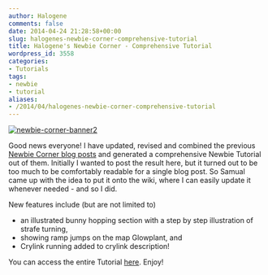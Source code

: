 ```yaml
---
author: Halogene
comments: false
date: 2014-04-24 21:28:58+00:00
slug: halogenes-newbie-corner-comprehensive-tutorial
title: Halogene's Newbie Corner - Comprehensive Tutorial
wordpress_id: 3558
categories:
- Tutorials
tags:
- newbie
- tutorial
aliases:
- /2014/04/halogenes-newbie-corner-comprehensive-tutorial
---
```


[![newbie-corner-banner2](/m/uploads/2012/09/newbie-corner-banner2.png)](/m/uploads/2012/09/newbie-corner-banner2.png)

Good news everyone! I have updated, revised and combined the previous [Newbie Corner blog posts](/tags/newbie) and generated a comprehensive Newbie Tutorial out of them. Initially I wanted to post the result here, but it turned out to be too much to be comfortably readable for a single blog post. So Samual came up with the idea to put it onto the wiki, where I can easily update it whenever needed - and so I did.

New features include (but are not limited to)
	
  * an illustrated bunny hopping section with a step by step illustration of strafe turning,
  * showing ramp jumps on the map Glowplant, and
  * Crylink running added to crylink description!

You can access the entire Tutorial [here](https://gitlab.com/xonotic/xonotic/wikis/Halogenes_Newbie_Corner). Enjoy!
